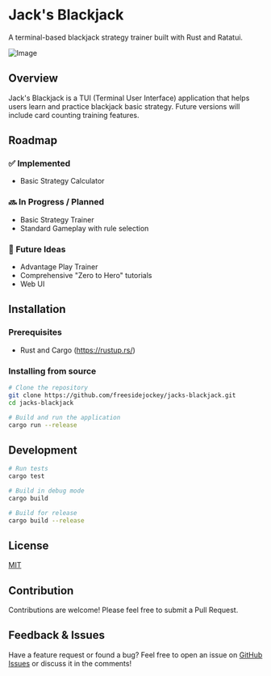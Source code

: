 # Jack's Blackjack

A terminal-based blackjack strategy trainer built with Rust and Ratatui.

![Image](https://github.com/user-attachments/assets/b88ef289-a256-49ed-bff1-55aa515ba13e)

## Overview

Jack's Blackjack is a TUI (Terminal User Interface) application that helps users learn and practice blackjack basic strategy. Future versions will include card counting training features.

## Roadmap

### ✅ Implemented
- Basic Strategy Calculator

### 🔜 In Progress / Planned
- Basic Strategy Trainer
- Standard Gameplay with rule selection

### 🔮 Future Ideas
- Advantage Play Trainer
- Comprehensive "Zero to Hero" tutorials
- Web UI


## Installation

### Prerequisites

- Rust and Cargo (https://rustup.rs/)

### Installing from source

```bash
# Clone the repository
git clone https://github.com/freesidejockey/jacks-blackjack.git
cd jacks-blackjack

# Build and run the application
cargo run --release
```

## Development

```bash
# Run tests
cargo test

# Build in debug mode
cargo build

# Build for release
cargo build --release
```

## License

[MIT](LICENSE)

## Contribution

Contributions are welcome! Please feel free to submit a Pull Request.

## Feedback & Issues

Have a feature request or found a bug? Feel free to open an issue on [GitHub Issues](https://github.com/freesidejockey/jacks-blackjack/issues) or discuss it in the comments!
